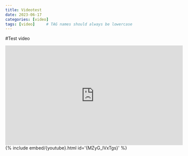 ```yaml
---
title: Videotest
date: 2023-06-17
categories: [video]
tags: [video]     # TAG names should always be lowercase
---
```

#Test video 
<iframe width="560" height="315" src="https://www.youtube.com/embed/MZyG_lVxTgs" title="YouTube video player" frameborder="0" allow="accelerometer; autoplay; clipboard-write; encrypted-media; gyroscope; picture-in-picture; web-share" allowfullscreen></iframe>
{% include embed/{youtube}.html id='{MZyG_lVxTgs}' %}
